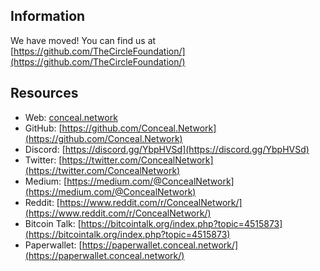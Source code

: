 ## Information
We have moved! You can find us at  [https://github.com/TheCircleFoundation/](https://github.com/TheCircleFoundation/)

## Resources
- Web: [conceal.network](https://conceal.network/)
- GitHub: [https://github.com/Conceal.Network](https://github.com/Conceal.Network)
- Discord: [https://discord.gg/YbpHVSd](https://discord.gg/YbpHVSd)
- Twitter: [https://twitter.com/ConcealNetwork](https://twitter.com/ConcealNetwork)
- Medium: [https://medium.com/@ConcealNetwork](https://medium.com/@ConcealNetwork)
- Reddit: [https://www.reddit.com/r/ConcealNetwork/](https://www.reddit.com/r/ConcealNetwork/)
- Bitcoin Talk: [https://bitcointalk.org/index.php?topic=4515873](https://bitcointalk.org/index.php?topic=4515873)
- Paperwallet: [https://paperwallet.conceal.network/](https://paperwallet.conceal.network/)
